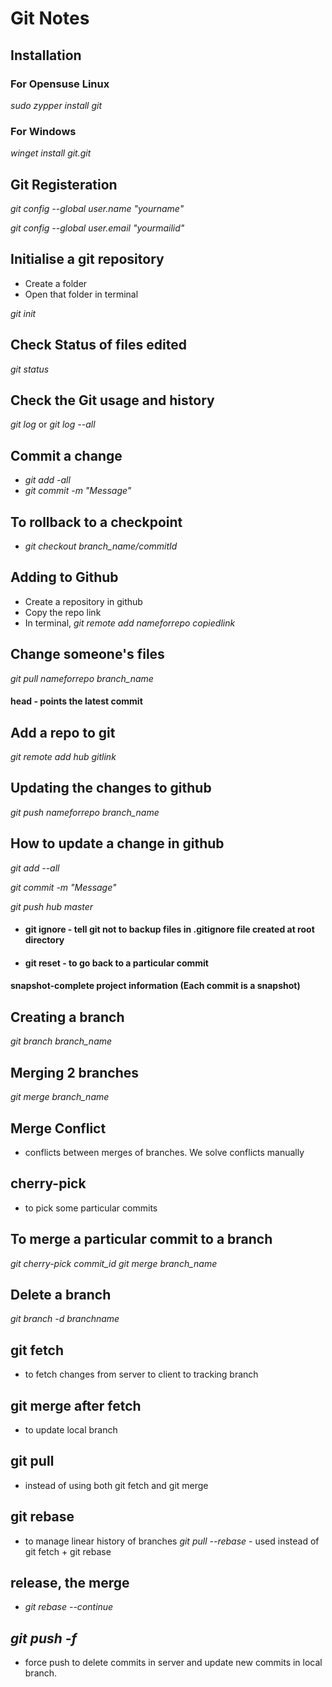 # Git Notes

## Installation
### For Opensuse Linux
*sudo zypper install git*
### For Windows
*winget install git.git*

## Git Registeration
*git config --global user.name "yourname"*

*git config --global user.email "yourmailid"*

## Initialise a git repository
- Create a folder
- Open that folder in terminal

*git init*

## Check Status of files edited
*git status*

## Check the Git usage and history

*git log* or *git log --all*

## Commit a change
- *git add -all*
- *git commit -m "Message"*

## To rollback to a checkpoint
- *git checkout branch_name/commitId*

## Adding to Github
- Create a repository in github
- Copy the repo link
- In terminal, *git remote add nameforrepo copiedlink*


## Change someone's files
*git pull nameforrepo branch_name*

#### head - points the latest commit

## Add a repo to git
*git remote add hub gitlink*
## Updating the changes to github
*git push nameforrepo branch_name*

## How to update a change in github
*git add --all*

*git commit -m "Message"*

*git push hub master*

- #### git ignore - tell git not to backup files in .gitignore file created at root directory

- #### git reset - to go back to a particular commit
#### snapshot-complete project information (Each commit is a snapshot)

## Creating a branch
*git branch branch_name*

## Merging 2 branches
*git merge branch_name*
## Merge Conflict
- conflicts between merges of branches. We solve conflicts manually

## cherry-pick
- to pick some particular commits
## To merge a particular commit to  a branch
*git cherry-pick commit_id* 
*git merge branch_name*

## Delete a branch
*git branch -d branchname*

## git fetch
- to fetch changes from server to client to tracking branch
## git merge after fetch
- to update local branch

## git pull
- instead of using both git fetch and git merge


## git rebase
- to manage linear history of branches
*git pull --rebase* - used instead of git fetch + git rebase

## release, the merge
- *git rebase --continue*

## *git push -f*
- force push to delete commits in server and update new commits in local branch.

